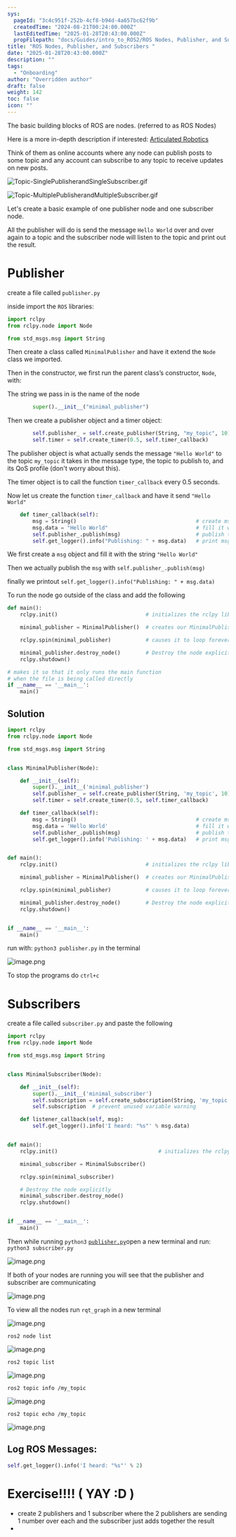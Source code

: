 ```yaml
---
sys:
  pageId: "3c4c951f-252b-4cf8-b94d-4a657bc62f9b"
  createdTime: "2024-08-21T00:24:00.000Z"
  lastEditedTime: "2025-01-28T20:43:00.000Z"
  propFilepath: "docs/Guides/intro_to_ROS2/ROS Nodes, Publisher, and Subscribers .md"
title: "ROS Nodes, Publisher, and Subscribers "
date: "2025-01-28T20:43:00.000Z"
description: ""
tags:
  - "Onboarding"
author: "Overridden author"
draft: false
weight: 142
toc: false
icon: ""
---
```


The basic building blocks of ROS are nodes. (referred to as ROS Nodes)

Here is a more in-depth description if interested: [Articulated Robotics](https://articulatedrobotics.xyz/tutorials/ready-for-ros/ros-overview#2-nodes)

Think of them as online accounts where any node can publish posts to some topic and any account can subscribe to any topic to receive updates on new posts.

![Topic-SinglePublisherandSingleSubscriber.gif](https://docs.ros.org/en/humble/_images/Topic-SinglePublisherandSingleSubscriber.gif)

![Topic-MultiplePublisherandMultipleSubscriber.gif](https://docs.ros.org/en/humble/_images/Topic-MultiplePublisherandMultipleSubscriber.gif)

Let's create a basic example of one publisher node and one subscriber node.

All the publisher will do is send the message `Hello World` over and over again to a topic and the subscriber node will listen to the topic and print out the result.

# Publisher

create a file called `publisher.py` 

inside import the `ROS` libraries:

```python
import rclpy
from rclpy.node import Node

from std_msgs.msg import String
```

Then create a class called `MinimalPublisher` and have it extend the `Node` class we imported.

Then in the constructor, we first run the parent class’s constructor, `Node`, with:

The string we pass in is the name of the node

```python
        super().__init__("minimal_publisher")
```

Then we create a publisher object and a timer object:

```python
        self.publisher_ = self.create_publisher(String, "my_topic", 10)
        self.timer = self.create_timer(0.5, self.timer_callback)
```

The publisher object is what actually sends the message `"Hello World"` to the topic `my_topic` it takes in the message type, the topic to publish to, and its QoS profile (don't worry about this).

The timer object is to call the function `timer_callback` every 0.5 seconds.

Now let us create the function `timer_callback` and have it send `"Hello World"`

```python
    def timer_callback(self):
        msg = String()                                      # create msg object
        msg.data = "Hello World"                            # fill it with data
        self.publisher_.publish(msg)                        # publish the message
        self.get_logger().info("Publishing: " + msg.data)   # print msg
```

We first create a `msg` object and fill it with the string `"Hello World"`

Then we actually publish the `msg` with `self.publisher_.publish(msg)`

finally we printout `self.get_logger().info("Publishing: " + msg.data)`

To run the node go outside of the class and add the following

```python
def main():
    rclpy.init()                            # initializes the rclpy library

    minimal_publisher = MinimalPublisher()  # creates our MinimalPublisher object

    rclpy.spin(minimal_publisher)           # causes it to loop forever

    minimal_publisher.destroy_node()        # Destroy the node explicitly
    rclpy.shutdown()

# makes it so that it only runs the main function
# when the file is being called directly
if __name__ == '__main__': 
    main()
```

## Solution

```python
import rclpy
from rclpy.node import Node

from std_msgs.msg import String


class MinimalPublisher(Node):

    def __init__(self):
        super().__init__('minimal_publisher')
        self.publisher_ = self.create_publisher(String, 'my_topic', 10)
        self.timer = self.create_timer(0.5, self.timer_callback)

    def timer_callback(self):
        msg = String()                                      # create msg object
        msg.data = 'Hello World'                            # fill it with data
        self.publisher_.publish(msg)                        # publish the message
        self.get_logger().info('Publishing: ' + msg.data)   # print msg


def main():
    rclpy.init()                            # initializes the rclpy library

    minimal_publisher = MinimalPublisher()  # creates our MinimalPublisher object

    rclpy.spin(minimal_publisher)           # causes it to loop forever

    minimal_publisher.destroy_node()        # Destroy the node explicitly
    rclpy.shutdown()


if __name__ == '__main__':
    main()
```

run with: `python3 publisher.py` in the terminal

![image.png](https://prod-files-secure.s3.us-west-2.amazonaws.com/d518164a-d88e-44d1-a4ee-3adb3bd8bce0/9214accb-ad5b-44f1-a31c-b3167c59138b/image.png?X-Amz-Algorithm=AWS4-HMAC-SHA256&X-Amz-Content-Sha256=UNSIGNED-PAYLOAD&X-Amz-Credential=ASIAZI2LB466QFPJY36L%2F20250307%2Fus-west-2%2Fs3%2Faws4_request&X-Amz-Date=20250307T181108Z&X-Amz-Expires=3600&X-Amz-Security-Token=IQoJb3JpZ2luX2VjEAIaCXVzLXdlc3QtMiJHMEUCIH8vBtdIWl4rJMhADU%2FPj8AQtF60k1QT%2BM7x8nWVbMDTAiEAwXxMH9H4RkDnkbLemvnSgfM3%2FUALPxuRX38gqy9uzQsq%2FwMISxAAGgw2Mzc0MjMxODM4MDUiDKXhSwhQlIsmCcKLwyrcA7HrxT7wCpSP4nYDXg6OpRCxn5eJnx%2BZnQ45scxrNVPI2HqjUVZYbBA1kve60bJtRj%2F6kkFT15ya18nBK4c1FCjt9t%2BV3UAiRBb3awsK1XxEC7cqMYBS%2FGaTwU1X4NNVyoTKVaJ5JqUikN3LMKUFv%2FOPj7OcJ%2FAzv63Jqh8%2BC33zng3uzsjYnHn7bIkH%2FSZZT%2BL%2B66T%2FSrWcegySdIl200e%2B6iagqQ3d9ktYIcj5hoF0afa2Ivxa3odFjrNz7dGl0agtAoTsCdGv85TqnvLI16nXLYdtlmchXAcxZITqf8R0JSll67h8Ug7JhUPHjfkOlRD472kGxVkUYi8w%2FR1GZUxkYxjYKIWuGRI8%2FvHoMGsM7p%2BD4bQ0j6APRTJnbJgOcjL8oFXObn9mk8655S3bl%2B08UIEdl1KXNyIO5Bg82wwfqiqaUiDpQ%2BhRUfOcTtP%2Bt0%2F1OqSUZVsCUiW5zpU2LUUnN0rH9Kiu0Re9nrxkKO4dP3tQZi8AfvfQvQOCx6%2BebbsIPleKCWVhDIFtZUudNkOEEmMNj71kLXSjTRVl5vPtV2TNxcPc8S8B%2FHTYhGprTepIZ5LMXGl1CUamBZ3evFECrRXfkgsZQddkdlONcJ8Ps1soURt2cP8%2BF9IfMIjgrL4GOqUBmewVsZ%2B3KUWRGl5MeofnEoyT2SA6NOqM099ouB%2FY6KXSAG4pKGgxshKwabRIYfdey4cJLWXsXtgBIljseRqRTF30DsceSOE3xgu%2Fzmr4wg84iPlSTfqtfPkrytqlEOjr1r5ncwUGvTbTX%2BX1FvfWoa0YRoQ%2FHtagCr3A7uZXlUtm4jffAmJq%2FY0XYKBcKC8PVhIKvgPM9p6x9IRwQ1qgDg%2Fzny5p&X-Amz-Signature=706d8fb396467059e5514ab231d9d7176114f7e2d625558538eaab8093f9671b&X-Amz-SignedHeaders=host&x-id=GetObject)

To stop the programs do `ctrl+c`

# Subscribers

create a file called `subscriber.py` and paste the following

```python
import rclpy
from rclpy.node import Node

from std_msgs.msg import String


class MinimalSubscriber(Node):

    def __init__(self):
        super().__init__('minimal_subscriber')
        self.subscription = self.create_subscription(String, 'my_topic', self.listener_callback, 10)
        self.subscription  # prevent unused variable warning

    def listener_callback(self, msg):
        self.get_logger().info('I heard: "%s"' % msg.data)


def main():
    rclpy.init()                                # initializes the rclpy library

    minimal_subscriber = MinimalSubscriber()

    rclpy.spin(minimal_subscriber)

    # Destroy the node explicitly
    minimal_subscriber.destroy_node()
    rclpy.shutdown()


if __name__ == '__main__':
    main()
```

Then while running `python3` [`publisher.py`](http://publisher.py/)open a new terminal and run: `python3 subscriber.py` 

![image.png](https://prod-files-secure.s3.us-west-2.amazonaws.com/d518164a-d88e-44d1-a4ee-3adb3bd8bce0/611fccf2-c738-4dbd-94e9-98f209092866/image.png?X-Amz-Algorithm=AWS4-HMAC-SHA256&X-Amz-Content-Sha256=UNSIGNED-PAYLOAD&X-Amz-Credential=ASIAZI2LB466QFPJY36L%2F20250307%2Fus-west-2%2Fs3%2Faws4_request&X-Amz-Date=20250307T181109Z&X-Amz-Expires=3600&X-Amz-Security-Token=IQoJb3JpZ2luX2VjEAIaCXVzLXdlc3QtMiJHMEUCIH8vBtdIWl4rJMhADU%2FPj8AQtF60k1QT%2BM7x8nWVbMDTAiEAwXxMH9H4RkDnkbLemvnSgfM3%2FUALPxuRX38gqy9uzQsq%2FwMISxAAGgw2Mzc0MjMxODM4MDUiDKXhSwhQlIsmCcKLwyrcA7HrxT7wCpSP4nYDXg6OpRCxn5eJnx%2BZnQ45scxrNVPI2HqjUVZYbBA1kve60bJtRj%2F6kkFT15ya18nBK4c1FCjt9t%2BV3UAiRBb3awsK1XxEC7cqMYBS%2FGaTwU1X4NNVyoTKVaJ5JqUikN3LMKUFv%2FOPj7OcJ%2FAzv63Jqh8%2BC33zng3uzsjYnHn7bIkH%2FSZZT%2BL%2B66T%2FSrWcegySdIl200e%2B6iagqQ3d9ktYIcj5hoF0afa2Ivxa3odFjrNz7dGl0agtAoTsCdGv85TqnvLI16nXLYdtlmchXAcxZITqf8R0JSll67h8Ug7JhUPHjfkOlRD472kGxVkUYi8w%2FR1GZUxkYxjYKIWuGRI8%2FvHoMGsM7p%2BD4bQ0j6APRTJnbJgOcjL8oFXObn9mk8655S3bl%2B08UIEdl1KXNyIO5Bg82wwfqiqaUiDpQ%2BhRUfOcTtP%2Bt0%2F1OqSUZVsCUiW5zpU2LUUnN0rH9Kiu0Re9nrxkKO4dP3tQZi8AfvfQvQOCx6%2BebbsIPleKCWVhDIFtZUudNkOEEmMNj71kLXSjTRVl5vPtV2TNxcPc8S8B%2FHTYhGprTepIZ5LMXGl1CUamBZ3evFECrRXfkgsZQddkdlONcJ8Ps1soURt2cP8%2BF9IfMIjgrL4GOqUBmewVsZ%2B3KUWRGl5MeofnEoyT2SA6NOqM099ouB%2FY6KXSAG4pKGgxshKwabRIYfdey4cJLWXsXtgBIljseRqRTF30DsceSOE3xgu%2Fzmr4wg84iPlSTfqtfPkrytqlEOjr1r5ncwUGvTbTX%2BX1FvfWoa0YRoQ%2FHtagCr3A7uZXlUtm4jffAmJq%2FY0XYKBcKC8PVhIKvgPM9p6x9IRwQ1qgDg%2Fzny5p&X-Amz-Signature=833556c11986ae570c4a9adc9cdfaf72d9d1af47616ee1b2106c162dde8e7fc5&X-Amz-SignedHeaders=host&x-id=GetObject)

If both of your nodes are running you will see that the publisher and subscriber are communicating

![image.png](https://prod-files-secure.s3.us-west-2.amazonaws.com/d518164a-d88e-44d1-a4ee-3adb3bd8bce0/eea428b5-1cf0-43bb-a30b-81cbaf6c5c78/image.png?X-Amz-Algorithm=AWS4-HMAC-SHA256&X-Amz-Content-Sha256=UNSIGNED-PAYLOAD&X-Amz-Credential=ASIAZI2LB466QFPJY36L%2F20250307%2Fus-west-2%2Fs3%2Faws4_request&X-Amz-Date=20250307T181108Z&X-Amz-Expires=3600&X-Amz-Security-Token=IQoJb3JpZ2luX2VjEAIaCXVzLXdlc3QtMiJHMEUCIH8vBtdIWl4rJMhADU%2FPj8AQtF60k1QT%2BM7x8nWVbMDTAiEAwXxMH9H4RkDnkbLemvnSgfM3%2FUALPxuRX38gqy9uzQsq%2FwMISxAAGgw2Mzc0MjMxODM4MDUiDKXhSwhQlIsmCcKLwyrcA7HrxT7wCpSP4nYDXg6OpRCxn5eJnx%2BZnQ45scxrNVPI2HqjUVZYbBA1kve60bJtRj%2F6kkFT15ya18nBK4c1FCjt9t%2BV3UAiRBb3awsK1XxEC7cqMYBS%2FGaTwU1X4NNVyoTKVaJ5JqUikN3LMKUFv%2FOPj7OcJ%2FAzv63Jqh8%2BC33zng3uzsjYnHn7bIkH%2FSZZT%2BL%2B66T%2FSrWcegySdIl200e%2B6iagqQ3d9ktYIcj5hoF0afa2Ivxa3odFjrNz7dGl0agtAoTsCdGv85TqnvLI16nXLYdtlmchXAcxZITqf8R0JSll67h8Ug7JhUPHjfkOlRD472kGxVkUYi8w%2FR1GZUxkYxjYKIWuGRI8%2FvHoMGsM7p%2BD4bQ0j6APRTJnbJgOcjL8oFXObn9mk8655S3bl%2B08UIEdl1KXNyIO5Bg82wwfqiqaUiDpQ%2BhRUfOcTtP%2Bt0%2F1OqSUZVsCUiW5zpU2LUUnN0rH9Kiu0Re9nrxkKO4dP3tQZi8AfvfQvQOCx6%2BebbsIPleKCWVhDIFtZUudNkOEEmMNj71kLXSjTRVl5vPtV2TNxcPc8S8B%2FHTYhGprTepIZ5LMXGl1CUamBZ3evFECrRXfkgsZQddkdlONcJ8Ps1soURt2cP8%2BF9IfMIjgrL4GOqUBmewVsZ%2B3KUWRGl5MeofnEoyT2SA6NOqM099ouB%2FY6KXSAG4pKGgxshKwabRIYfdey4cJLWXsXtgBIljseRqRTF30DsceSOE3xgu%2Fzmr4wg84iPlSTfqtfPkrytqlEOjr1r5ncwUGvTbTX%2BX1FvfWoa0YRoQ%2FHtagCr3A7uZXlUtm4jffAmJq%2FY0XYKBcKC8PVhIKvgPM9p6x9IRwQ1qgDg%2Fzny5p&X-Amz-Signature=7f512e1cf88cab0f7ee859bf07a8bdc1e0dfb96e8505155bf2858a5bbda50593&X-Amz-SignedHeaders=host&x-id=GetObject)

To view all the nodes run `rqt_graph` in a new terminal

![image.png](https://prod-files-secure.s3.us-west-2.amazonaws.com/d518164a-d88e-44d1-a4ee-3adb3bd8bce0/1d98e964-4318-4d62-b5c4-8c8f78368598/image.png?X-Amz-Algorithm=AWS4-HMAC-SHA256&X-Amz-Content-Sha256=UNSIGNED-PAYLOAD&X-Amz-Credential=ASIAZI2LB466QFPJY36L%2F20250307%2Fus-west-2%2Fs3%2Faws4_request&X-Amz-Date=20250307T181109Z&X-Amz-Expires=3600&X-Amz-Security-Token=IQoJb3JpZ2luX2VjEAIaCXVzLXdlc3QtMiJHMEUCIH8vBtdIWl4rJMhADU%2FPj8AQtF60k1QT%2BM7x8nWVbMDTAiEAwXxMH9H4RkDnkbLemvnSgfM3%2FUALPxuRX38gqy9uzQsq%2FwMISxAAGgw2Mzc0MjMxODM4MDUiDKXhSwhQlIsmCcKLwyrcA7HrxT7wCpSP4nYDXg6OpRCxn5eJnx%2BZnQ45scxrNVPI2HqjUVZYbBA1kve60bJtRj%2F6kkFT15ya18nBK4c1FCjt9t%2BV3UAiRBb3awsK1XxEC7cqMYBS%2FGaTwU1X4NNVyoTKVaJ5JqUikN3LMKUFv%2FOPj7OcJ%2FAzv63Jqh8%2BC33zng3uzsjYnHn7bIkH%2FSZZT%2BL%2B66T%2FSrWcegySdIl200e%2B6iagqQ3d9ktYIcj5hoF0afa2Ivxa3odFjrNz7dGl0agtAoTsCdGv85TqnvLI16nXLYdtlmchXAcxZITqf8R0JSll67h8Ug7JhUPHjfkOlRD472kGxVkUYi8w%2FR1GZUxkYxjYKIWuGRI8%2FvHoMGsM7p%2BD4bQ0j6APRTJnbJgOcjL8oFXObn9mk8655S3bl%2B08UIEdl1KXNyIO5Bg82wwfqiqaUiDpQ%2BhRUfOcTtP%2Bt0%2F1OqSUZVsCUiW5zpU2LUUnN0rH9Kiu0Re9nrxkKO4dP3tQZi8AfvfQvQOCx6%2BebbsIPleKCWVhDIFtZUudNkOEEmMNj71kLXSjTRVl5vPtV2TNxcPc8S8B%2FHTYhGprTepIZ5LMXGl1CUamBZ3evFECrRXfkgsZQddkdlONcJ8Ps1soURt2cP8%2BF9IfMIjgrL4GOqUBmewVsZ%2B3KUWRGl5MeofnEoyT2SA6NOqM099ouB%2FY6KXSAG4pKGgxshKwabRIYfdey4cJLWXsXtgBIljseRqRTF30DsceSOE3xgu%2Fzmr4wg84iPlSTfqtfPkrytqlEOjr1r5ncwUGvTbTX%2BX1FvfWoa0YRoQ%2FHtagCr3A7uZXlUtm4jffAmJq%2FY0XYKBcKC8PVhIKvgPM9p6x9IRwQ1qgDg%2Fzny5p&X-Amz-Signature=483aafe996ae9224b613a26471b164eb59b4e7a03b27244eccc3221fe03e7eae&X-Amz-SignedHeaders=host&x-id=GetObject)

`ros2 node list`

![image.png](https://prod-files-secure.s3.us-west-2.amazonaws.com/d518164a-d88e-44d1-a4ee-3adb3bd8bce0/680ac8cf-e6d9-4164-9ece-5b9a6fccffee/image.png?X-Amz-Algorithm=AWS4-HMAC-SHA256&X-Amz-Content-Sha256=UNSIGNED-PAYLOAD&X-Amz-Credential=ASIAZI2LB466QFPJY36L%2F20250307%2Fus-west-2%2Fs3%2Faws4_request&X-Amz-Date=20250307T181109Z&X-Amz-Expires=3600&X-Amz-Security-Token=IQoJb3JpZ2luX2VjEAIaCXVzLXdlc3QtMiJHMEUCIH8vBtdIWl4rJMhADU%2FPj8AQtF60k1QT%2BM7x8nWVbMDTAiEAwXxMH9H4RkDnkbLemvnSgfM3%2FUALPxuRX38gqy9uzQsq%2FwMISxAAGgw2Mzc0MjMxODM4MDUiDKXhSwhQlIsmCcKLwyrcA7HrxT7wCpSP4nYDXg6OpRCxn5eJnx%2BZnQ45scxrNVPI2HqjUVZYbBA1kve60bJtRj%2F6kkFT15ya18nBK4c1FCjt9t%2BV3UAiRBb3awsK1XxEC7cqMYBS%2FGaTwU1X4NNVyoTKVaJ5JqUikN3LMKUFv%2FOPj7OcJ%2FAzv63Jqh8%2BC33zng3uzsjYnHn7bIkH%2FSZZT%2BL%2B66T%2FSrWcegySdIl200e%2B6iagqQ3d9ktYIcj5hoF0afa2Ivxa3odFjrNz7dGl0agtAoTsCdGv85TqnvLI16nXLYdtlmchXAcxZITqf8R0JSll67h8Ug7JhUPHjfkOlRD472kGxVkUYi8w%2FR1GZUxkYxjYKIWuGRI8%2FvHoMGsM7p%2BD4bQ0j6APRTJnbJgOcjL8oFXObn9mk8655S3bl%2B08UIEdl1KXNyIO5Bg82wwfqiqaUiDpQ%2BhRUfOcTtP%2Bt0%2F1OqSUZVsCUiW5zpU2LUUnN0rH9Kiu0Re9nrxkKO4dP3tQZi8AfvfQvQOCx6%2BebbsIPleKCWVhDIFtZUudNkOEEmMNj71kLXSjTRVl5vPtV2TNxcPc8S8B%2FHTYhGprTepIZ5LMXGl1CUamBZ3evFECrRXfkgsZQddkdlONcJ8Ps1soURt2cP8%2BF9IfMIjgrL4GOqUBmewVsZ%2B3KUWRGl5MeofnEoyT2SA6NOqM099ouB%2FY6KXSAG4pKGgxshKwabRIYfdey4cJLWXsXtgBIljseRqRTF30DsceSOE3xgu%2Fzmr4wg84iPlSTfqtfPkrytqlEOjr1r5ncwUGvTbTX%2BX1FvfWoa0YRoQ%2FHtagCr3A7uZXlUtm4jffAmJq%2FY0XYKBcKC8PVhIKvgPM9p6x9IRwQ1qgDg%2Fzny5p&X-Amz-Signature=05d5b0c95ad32cabb8b5cf963d537655aed699e3884516fced023020ebb086e5&X-Amz-SignedHeaders=host&x-id=GetObject)

`ros2 topic list`

![image.png](https://prod-files-secure.s3.us-west-2.amazonaws.com/d518164a-d88e-44d1-a4ee-3adb3bd8bce0/eee2ebe1-27ef-4a4a-96fb-2ca54126fb29/image.png?X-Amz-Algorithm=AWS4-HMAC-SHA256&X-Amz-Content-Sha256=UNSIGNED-PAYLOAD&X-Amz-Credential=ASIAZI2LB466QFPJY36L%2F20250307%2Fus-west-2%2Fs3%2Faws4_request&X-Amz-Date=20250307T181108Z&X-Amz-Expires=3600&X-Amz-Security-Token=IQoJb3JpZ2luX2VjEAIaCXVzLXdlc3QtMiJHMEUCIH8vBtdIWl4rJMhADU%2FPj8AQtF60k1QT%2BM7x8nWVbMDTAiEAwXxMH9H4RkDnkbLemvnSgfM3%2FUALPxuRX38gqy9uzQsq%2FwMISxAAGgw2Mzc0MjMxODM4MDUiDKXhSwhQlIsmCcKLwyrcA7HrxT7wCpSP4nYDXg6OpRCxn5eJnx%2BZnQ45scxrNVPI2HqjUVZYbBA1kve60bJtRj%2F6kkFT15ya18nBK4c1FCjt9t%2BV3UAiRBb3awsK1XxEC7cqMYBS%2FGaTwU1X4NNVyoTKVaJ5JqUikN3LMKUFv%2FOPj7OcJ%2FAzv63Jqh8%2BC33zng3uzsjYnHn7bIkH%2FSZZT%2BL%2B66T%2FSrWcegySdIl200e%2B6iagqQ3d9ktYIcj5hoF0afa2Ivxa3odFjrNz7dGl0agtAoTsCdGv85TqnvLI16nXLYdtlmchXAcxZITqf8R0JSll67h8Ug7JhUPHjfkOlRD472kGxVkUYi8w%2FR1GZUxkYxjYKIWuGRI8%2FvHoMGsM7p%2BD4bQ0j6APRTJnbJgOcjL8oFXObn9mk8655S3bl%2B08UIEdl1KXNyIO5Bg82wwfqiqaUiDpQ%2BhRUfOcTtP%2Bt0%2F1OqSUZVsCUiW5zpU2LUUnN0rH9Kiu0Re9nrxkKO4dP3tQZi8AfvfQvQOCx6%2BebbsIPleKCWVhDIFtZUudNkOEEmMNj71kLXSjTRVl5vPtV2TNxcPc8S8B%2FHTYhGprTepIZ5LMXGl1CUamBZ3evFECrRXfkgsZQddkdlONcJ8Ps1soURt2cP8%2BF9IfMIjgrL4GOqUBmewVsZ%2B3KUWRGl5MeofnEoyT2SA6NOqM099ouB%2FY6KXSAG4pKGgxshKwabRIYfdey4cJLWXsXtgBIljseRqRTF30DsceSOE3xgu%2Fzmr4wg84iPlSTfqtfPkrytqlEOjr1r5ncwUGvTbTX%2BX1FvfWoa0YRoQ%2FHtagCr3A7uZXlUtm4jffAmJq%2FY0XYKBcKC8PVhIKvgPM9p6x9IRwQ1qgDg%2Fzny5p&X-Amz-Signature=89781fdef2616957c2515c86e4f15aca6dabd8aabf7c92fb4bfbbfdccaad2235&X-Amz-SignedHeaders=host&x-id=GetObject)

`ros2 topic info /my_topic`

![image.png](https://prod-files-secure.s3.us-west-2.amazonaws.com/d518164a-d88e-44d1-a4ee-3adb3bd8bce0/6288ef12-cb9e-406f-b9eb-65feed3a9011/image.png?X-Amz-Algorithm=AWS4-HMAC-SHA256&X-Amz-Content-Sha256=UNSIGNED-PAYLOAD&X-Amz-Credential=ASIAZI2LB466QFPJY36L%2F20250307%2Fus-west-2%2Fs3%2Faws4_request&X-Amz-Date=20250307T181109Z&X-Amz-Expires=3600&X-Amz-Security-Token=IQoJb3JpZ2luX2VjEAIaCXVzLXdlc3QtMiJHMEUCIH8vBtdIWl4rJMhADU%2FPj8AQtF60k1QT%2BM7x8nWVbMDTAiEAwXxMH9H4RkDnkbLemvnSgfM3%2FUALPxuRX38gqy9uzQsq%2FwMISxAAGgw2Mzc0MjMxODM4MDUiDKXhSwhQlIsmCcKLwyrcA7HrxT7wCpSP4nYDXg6OpRCxn5eJnx%2BZnQ45scxrNVPI2HqjUVZYbBA1kve60bJtRj%2F6kkFT15ya18nBK4c1FCjt9t%2BV3UAiRBb3awsK1XxEC7cqMYBS%2FGaTwU1X4NNVyoTKVaJ5JqUikN3LMKUFv%2FOPj7OcJ%2FAzv63Jqh8%2BC33zng3uzsjYnHn7bIkH%2FSZZT%2BL%2B66T%2FSrWcegySdIl200e%2B6iagqQ3d9ktYIcj5hoF0afa2Ivxa3odFjrNz7dGl0agtAoTsCdGv85TqnvLI16nXLYdtlmchXAcxZITqf8R0JSll67h8Ug7JhUPHjfkOlRD472kGxVkUYi8w%2FR1GZUxkYxjYKIWuGRI8%2FvHoMGsM7p%2BD4bQ0j6APRTJnbJgOcjL8oFXObn9mk8655S3bl%2B08UIEdl1KXNyIO5Bg82wwfqiqaUiDpQ%2BhRUfOcTtP%2Bt0%2F1OqSUZVsCUiW5zpU2LUUnN0rH9Kiu0Re9nrxkKO4dP3tQZi8AfvfQvQOCx6%2BebbsIPleKCWVhDIFtZUudNkOEEmMNj71kLXSjTRVl5vPtV2TNxcPc8S8B%2FHTYhGprTepIZ5LMXGl1CUamBZ3evFECrRXfkgsZQddkdlONcJ8Ps1soURt2cP8%2BF9IfMIjgrL4GOqUBmewVsZ%2B3KUWRGl5MeofnEoyT2SA6NOqM099ouB%2FY6KXSAG4pKGgxshKwabRIYfdey4cJLWXsXtgBIljseRqRTF30DsceSOE3xgu%2Fzmr4wg84iPlSTfqtfPkrytqlEOjr1r5ncwUGvTbTX%2BX1FvfWoa0YRoQ%2FHtagCr3A7uZXlUtm4jffAmJq%2FY0XYKBcKC8PVhIKvgPM9p6x9IRwQ1qgDg%2Fzny5p&X-Amz-Signature=4a1e74176868ea10dfc051a5a49322e75726e30634ac71dbdadf48b3c04342c4&X-Amz-SignedHeaders=host&x-id=GetObject)

`ros2 topic echo /my_topic`

![image.png](https://prod-files-secure.s3.us-west-2.amazonaws.com/d518164a-d88e-44d1-a4ee-3adb3bd8bce0/0a6fcb4d-422d-4a6c-a803-749ef4adf2c6/image.png?X-Amz-Algorithm=AWS4-HMAC-SHA256&X-Amz-Content-Sha256=UNSIGNED-PAYLOAD&X-Amz-Credential=ASIAZI2LB466QFPJY36L%2F20250307%2Fus-west-2%2Fs3%2Faws4_request&X-Amz-Date=20250307T181108Z&X-Amz-Expires=3600&X-Amz-Security-Token=IQoJb3JpZ2luX2VjEAIaCXVzLXdlc3QtMiJHMEUCIH8vBtdIWl4rJMhADU%2FPj8AQtF60k1QT%2BM7x8nWVbMDTAiEAwXxMH9H4RkDnkbLemvnSgfM3%2FUALPxuRX38gqy9uzQsq%2FwMISxAAGgw2Mzc0MjMxODM4MDUiDKXhSwhQlIsmCcKLwyrcA7HrxT7wCpSP4nYDXg6OpRCxn5eJnx%2BZnQ45scxrNVPI2HqjUVZYbBA1kve60bJtRj%2F6kkFT15ya18nBK4c1FCjt9t%2BV3UAiRBb3awsK1XxEC7cqMYBS%2FGaTwU1X4NNVyoTKVaJ5JqUikN3LMKUFv%2FOPj7OcJ%2FAzv63Jqh8%2BC33zng3uzsjYnHn7bIkH%2FSZZT%2BL%2B66T%2FSrWcegySdIl200e%2B6iagqQ3d9ktYIcj5hoF0afa2Ivxa3odFjrNz7dGl0agtAoTsCdGv85TqnvLI16nXLYdtlmchXAcxZITqf8R0JSll67h8Ug7JhUPHjfkOlRD472kGxVkUYi8w%2FR1GZUxkYxjYKIWuGRI8%2FvHoMGsM7p%2BD4bQ0j6APRTJnbJgOcjL8oFXObn9mk8655S3bl%2B08UIEdl1KXNyIO5Bg82wwfqiqaUiDpQ%2BhRUfOcTtP%2Bt0%2F1OqSUZVsCUiW5zpU2LUUnN0rH9Kiu0Re9nrxkKO4dP3tQZi8AfvfQvQOCx6%2BebbsIPleKCWVhDIFtZUudNkOEEmMNj71kLXSjTRVl5vPtV2TNxcPc8S8B%2FHTYhGprTepIZ5LMXGl1CUamBZ3evFECrRXfkgsZQddkdlONcJ8Ps1soURt2cP8%2BF9IfMIjgrL4GOqUBmewVsZ%2B3KUWRGl5MeofnEoyT2SA6NOqM099ouB%2FY6KXSAG4pKGgxshKwabRIYfdey4cJLWXsXtgBIljseRqRTF30DsceSOE3xgu%2Fzmr4wg84iPlSTfqtfPkrytqlEOjr1r5ncwUGvTbTX%2BX1FvfWoa0YRoQ%2FHtagCr3A7uZXlUtm4jffAmJq%2FY0XYKBcKC8PVhIKvgPM9p6x9IRwQ1qgDg%2Fzny5p&X-Amz-Signature=8c6ace2e9e22dcface269bb4af126ffb293fabc55568b114ed3183c28da2ad5f&X-Amz-SignedHeaders=host&x-id=GetObject)

## Log ROS Messages:

```python
self.get_logger().info('I heard: "%s"' % 2)
```

# Exercise!!!! ( YAY :D )

- create 2 publishers and 1 subscriber where the 2 publishers are sending 1 number over each and the subscriber just adds together the result
- 
